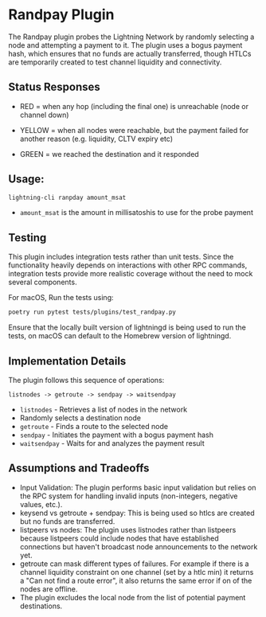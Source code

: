 # Randpay Plugin

The Randpay plugin probes the Lightning Network by randomly selecting a node and attempting a payment to it.
The plugin uses a bogus payment hash, which ensures that no funds are actually transferred,
though HTLCs are temporarily created to test channel liquidity and connectivity.

## Status Responses
- RED = when any hop (including the final one) is unreachable (node or channel down)

- YELLOW = when all nodes were reachable, but the payment failed for another reason
(e.g. liquidity, CLTV expiry etc)

- GREEN = we reached the destination and it responded

## Usage:
```bash
lightning-cli ranpday amount_msat
```
- `amount_msat` is the amount in millisatoshis to use for the probe payment

## Testing 
This plugin includes integration tests rather than unit tests. Since the functionality heavily depends
on interactions with other RPC commands, integration tests provide more realistic coverage without the 
need to mock several components. 

For macOS, Run the tests using:
```bash
poetry run pytest tests/plugins/test_randpay.py
```
Ensure that the locally built version of lightningd is being used to run the tests,
on macOS can default to the Homebrew version of lightningd.

## Implementation Details
The plugin follows this sequence of operations:
```
listnodes -> getroute -> sendpay -> waitsendpay 
```
- `listnodes` - Retrieves a list of nodes in the network
- Randomly selects a destination node
- `getroute` - Finds a route to the selected node
- `sendpay` - Initiates the payment with a bogus payment hash
- `waitsendpay` - Waits for and analyzes the payment result


## Assumptions and Tradeoffs 

- Input Validation: The plugin performs basic input validation but 
relies on the RPC system for handling invalid inputs (non-integers, negative values, etc.).
- keysend vs getroute + sendpay: This is being used so htlcs are created but no funds are transferred. 
- listpeers vs nodes: The plugin uses listnodes rather than listpeers because listpeers could include nodes that have
established connections but haven't broadcast node announcements to the network yet.
- getroute can mask different types of failures. For example if there is a channel liquidity constraint 
on one channel (set by a htlc min) it returns a "Can not find a route error",
it also returns the same error if on of the nodes are offline. 
- The plugin excludes the local node from the list of potential payment destinations.
